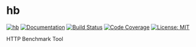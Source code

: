 hb
==

[![hb](http://meritbadge.herokuapp.com/hb)](https://crates.io/crates/hb)
[![Documentation](https://docs.rs/hb/badge.svg)](https://docs.rs/crate/hb)
[![Build Status](https://travis-ci.org/sile/hb.svg?branch=master)](https://travis-ci.org/sile/hb)
[![Code Coverage](https://codecov.io/gh/sile/hb/branch/master/graph/badge.svg)](https://codecov.io/gh/sile/hb/branch/master)
[![License: MIT](https://img.shields.io/badge/license-MIT-blue.svg)](LICENSE)

HTTP Benchmark Tool
